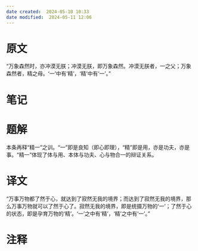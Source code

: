 ```yaml
---
date created:  2024-05-10 10:33
date modified:  2024-05-11 12:06
---
```

# 原文
“万象森然时，亦冲漠无朕；冲漠无朕，即万象森然。冲漠无朕者，一之父；万象森然者，精之母。‘一’中有‘精’，‘精’中有‘一’。”
# 笔记

# 题解
本条再释“精一”之训。“一”即是良知（即心即理），“精”即是用，亦是功夫，亦是事。“精一”体现了体与用、本体与功夫、心与物合一的辩证关系。
# 译文
“万事万物都了然于心，就达到了寂然无我的境界；而达到了寂然无我的境界，那么万事万物就可以了然于心了。寂然无我的境界，即是统摄万物的‘一’；了然于心的状态，即是孕育万物的‘精’。‘一’之中有‘精’，‘精’之中有‘一’。”
# 注释